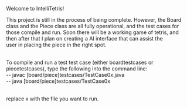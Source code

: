 Welcome to IntelliTetris!

This project is still in the process of being complete. However, the Board class and the Piece class are all fully operational, and the test cases for <br /> those compile and run. Soon there will be a working game of tetris, and then after that I plan on creating a AI interface that can assist the <br /> user in placing the piece in the right spot.<br /><br />

To compile and run a test test case (either boardtestcases or piecetestcases), type the following into the command line:<br />
        -- javac [board/piece]testcases/TestCase0x.java<br />
        -- java [board/piece]testcases/TestCase0x<br /><br />

replace x with the file you want to run.